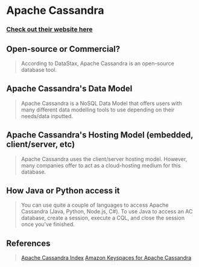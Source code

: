 # Apache Cassandra

### [Check out their website here](https://cassandra.apache.org/doc/latest/cassandra/data_modeling/index.html)

## Open-source or Commercial?
> According to DataStax, Apache Cassandra is an open-source database tool.

## Apache Cassandra's Data Model
> Apache Cassandra is a NoSQL Data Model that offers users with many different data modelling tools to use depending on their needs/data inputted.

## Apache Cassandra's Hosting Model (embedded, client/server, etc)
> Apache Cassandra uses the client/server hosting model. However, many companies offer to act as a cloud-hosting medium for this database.  

## How Java or Python access it
> You can use quite a couple of languages to access Apache Cassandra (Java, Python, Node.js, C#). To use Java to access an AC database, create a session, execute a CQL, and close the session once you've finished.

## References
> [Apache Cassandra Index](https://cassandra.apache.org/doc/latest/index.html)
> [Amazon Keyspaces for Apache Cassandra](https://aws.amazon.com/keyspaces/)